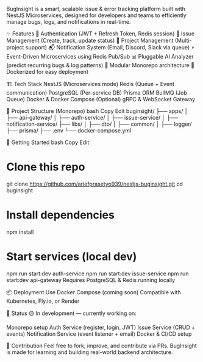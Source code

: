 BugInsight is a smart, scalable issue & error tracking platform built with NestJS Microservices, designed for developers and teams to efficiently manage bugs, logs, and notifications in real-time.

✨ Features
🔐 Authentication (JWT + Refresh Token, Redis session)
🐛 Issue Management (Create, track, update status)
📁 Project Management (Multi-project support)
📬 Notification System (Email, Discord, Slack via queue)
⚡ Event-Driven Microservices using Redis Pub/Sub
📊 Pluggable AI Analyzer (predict recurring bugs & log patterns)
🧱 Modular Monorepo architecture
🐳 Dockerized for easy deployment

🏗️ Tech Stack
NestJS (Microservices mode)
Redis (Queue + Event communication)
PostgreSQL (Per-service DB)
Prisma ORM
BullMQ (Job Queue)
Docker & Docker Compose
(Optional) gRPC & WebSocket Gateway

📁 Project Structure (Monorepo)
bash
Copy
Edit
buginsight/
├── apps/
│   ├── api-gateway/
│   ├── auth-service/
│   ├── issue-service/
│   ├── notification-service/
├── libs/
│   ├── dto/
│   ├── common/
│   ├── logger/
├── prisma/
├── .env
└── docker-compose.yml

🚀 Getting Started
bash
Copy
Edit
# Clone this repo
git clone https://github.com/ariefprasetyo939/nestjs-buginsight.git
cd buginsight

# Install dependencies
npm install

# Start services (local dev)
npm run start:dev auth-service
npm run start:dev issue-service
npm run start:dev api-gateway
Requires PostgreSQL & Redis running locally

📦 Deployment
Use Docker Compose (coming soon)
Compatible with Kubernetes, Fly.io, or Render

🧪 Status
🟡 In development — currently working on:

 Monorepo setup
 Auth Service (register, login, JWT)
 Issue Service (CRUD + events)
 Notification Service (event listener + email)
 Docker & CI/CD setup

🙌 Contribution
Feel free to fork, improve, and contribute via PRs. BugInsight is made for learning and building real-world backend architecture.
